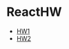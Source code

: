# ReactHW
- [HW1](https://viktarprof.github.io/ReactHW/tree/main/HW1(react_velozar)/myapp)
- [HW2](https://viktarprof.github.io/ReactHW/tree/main/HW2(react_card))
